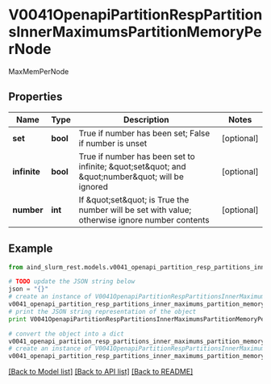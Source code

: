 # V0041OpenapiPartitionRespPartitionsInnerMaximumsPartitionMemoryPerNode

MaxMemPerNode

## Properties

Name | Type | Description | Notes
------------ | ------------- | ------------- | -------------
**set** | **bool** | True if number has been set; False if number is unset | [optional] 
**infinite** | **bool** | True if number has been set to infinite; \&quot;set\&quot; and \&quot;number\&quot; will be ignored | [optional] 
**number** | **int** | If \&quot;set\&quot; is True the number will be set with value; otherwise ignore number contents | [optional] 

## Example

```python
from aind_slurm_rest.models.v0041_openapi_partition_resp_partitions_inner_maximums_partition_memory_per_node import V0041OpenapiPartitionRespPartitionsInnerMaximumsPartitionMemoryPerNode

# TODO update the JSON string below
json = "{}"
# create an instance of V0041OpenapiPartitionRespPartitionsInnerMaximumsPartitionMemoryPerNode from a JSON string
v0041_openapi_partition_resp_partitions_inner_maximums_partition_memory_per_node_instance = V0041OpenapiPartitionRespPartitionsInnerMaximumsPartitionMemoryPerNode.from_json(json)
# print the JSON string representation of the object
print V0041OpenapiPartitionRespPartitionsInnerMaximumsPartitionMemoryPerNode.to_json()

# convert the object into a dict
v0041_openapi_partition_resp_partitions_inner_maximums_partition_memory_per_node_dict = v0041_openapi_partition_resp_partitions_inner_maximums_partition_memory_per_node_instance.to_dict()
# create an instance of V0041OpenapiPartitionRespPartitionsInnerMaximumsPartitionMemoryPerNode from a dict
v0041_openapi_partition_resp_partitions_inner_maximums_partition_memory_per_node_form_dict = v0041_openapi_partition_resp_partitions_inner_maximums_partition_memory_per_node.from_dict(v0041_openapi_partition_resp_partitions_inner_maximums_partition_memory_per_node_dict)
```
[[Back to Model list]](../README.md#documentation-for-models) [[Back to API list]](../README.md#documentation-for-api-endpoints) [[Back to README]](../README.md)



